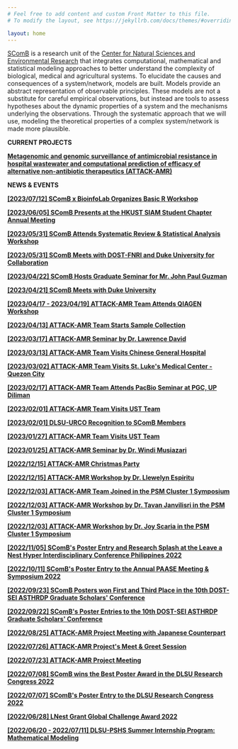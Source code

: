 ```yaml
---
# Feel free to add content and custom Front Matter to this file.
# To modify the layout, see https://jekyllrb.com/docs/themes/#overriding-theme-defaults

layout: home
---
```

[SComB](https://dlsu-scomb.github.io/) is a research unit of the [Center for Natural Sciences and Environmental Research](https://www.dlsu.edu.ph/research/research-centers/censer/?fbclid=IwAR2_ZT71u1OxhE9xfvIapV30DncFlfFUkhDu-uuX2Et4S7VO6peHvcDnyU8) that integrates computational, mathematical and statistical modeling approaches to better understand the complexity of biological, medical and agricultural systems. To elucidate the causes and consequences of a system/network, models are built. Models provide an abstract representation of observable principles. These models are not a substitute for careful empirical observations, but instead are tools to assess hypotheses about the dynamic properties of a system and the mechanisms underlying the observations. Through the systematic approach that we will use, modeling the theoretical properties of a complex system/network is made more plausible.

**CURRENT PROJECTS**

[**Metagenomic and genomic surveillance of antimicrobial resistance in hospital wastewater and computational prediction of efficacy of alternative non-antibiotic therapeutics (ATTACK-AMR)**](/projects/#attack_amr)

**NEWS & EVENTS**

[**[2023/07/12] SComB x BioinfoLab Organizes Basic R Workshop**](/events/#workshop20230712)

[**[2023/06/05] SComB Presents at the HKUST SIAM Student Chapter Annual Meeting**](/events/#hkust20230605)

[**[2023/05/31] SComB Attends Systematic Review & Statistical Analysis Workshop**](/events/#talk20230531)

[**[2023/05/31] SComB Meets with DOST-FNRI and Duke University for Collaboration**](/events/#fnri20230531)

[**[2023/04/22] SComB Hosts Graduate Seminar for Mr. John Paul Guzman**](/events/#seminar20230422)

[**[2023/04/21] SComB Meets with Duke University**](/events/#david20230421)

[**[2023/04/17 - 2023/04/19] ATTACK-AMR Team Attends QIAGEN Workshop**](/events/#workshop20230417)

[**[2023/04/13] ATTACK-AMR Team Starts Sample Collection**](/events/#sample20230413)

[**[2023/03/17] ATTACK-AMR Seminar by Dr. Lawrence David**](/events/#seminar20230317)

[**[2023/03/13] ATTACK-AMR Team Visits Chinese General Hospital**](/events/#cgh_20230313)

[**[2023/03/02] ATTACK-AMR Team Visits St. Luke's Medical Center - Quezon City**](/events/#slmc_20230302)

[**[2023/02/17] ATTACK-AMR Team Attends PacBio Seminar at PGC, UP Diliman**](/events/#pgc_20230217)

[**[2023/02/01] ATTACK-AMR Team Visits UST Team**](/events/#ust_visit20230201)

[**[2023/02/01] DLSU-URCO Recognition to SComB Members**](/events/#urco_recog_2023)

[**[2023/01/27] ATTACK-AMR Team Visits UST Team**](/events/#ust_visit20230127)

[**[2023/01/25] ATTACK-AMR Seminar by Dr. Windi Musiazari**](/events/#seminar20230125)

[**[2022/12/15] ATTACK-AMR Christmas Party**](/events/#xmas2022)

[**[2022/12/15] ATTACK-AMR Workshop by Dr. Llewelyn Espiritu**](/events/#workshop20221215)

[**[2022/12/03] ATTACK-AMR Team Joined in the PSM Cluster 1 Symposium**](/events/#psm)

[**[2022/12/03] ATTACK-AMR Workshop by Dr. Tavan Janvilisri in the PSM Cluster 1 Symposium**](/events/#psm_tavan)

[**[2022/12/03] ATTACK-AMR Workshop by Dr. Joy Scaria in the PSM Cluster 1 Symposium**](/events/#psm_joy)

[**[2022/11/05] SComB's Poster Entry and Research Splash at the Leave a Nest Hyper Interdisciplinary Conference Philippines 2022**](/events/#lnest_hicph2022)

[**[2022/10/11] SComB's Poster Entry to the Annual PAASE Meeting & Symposium 2022**](/events/#apams2022)

[**[2022/09/23] SComB Posters won First and Third Place in the 10th DOST-SEI ASTHRDP Graduate Scholars' Conference**](/events/#dost2)

[**[2022/09/22] SComB's Poster Entries to the 10th DOST-SEI ASTHRDP Graduate Scholars' Conference**](/events/#dost1)

[**[2022/08/25] ATTACK-AMR Project Meeting with Japanese Counterpart**](/events/#meeting2)

[**[2022/07/26] ATTACK-AMR Project's Meet & Greet Session**](/events/#meet_and_greet)

[**[2022/07/23] ATTACK-AMR Project Meeting**](/events/#meeting1)

[**[2022/07/08] SComB wins the Best Poster Award in the DLSU Research Congress 2022**](/events/#best_poster_dlsu_rescon_2022)

[**[2022/07/07] SComB's Poster Entry to the DLSU Research Congress 2022**](/events/#dlsu_rescon_2022)

[**[2022/06/28] LNest Grant Global Challenge Award 2022**](/events/#lnest_grant)

[**[2022/06/20 - 2022/07/11] DLSU-PSHS Summer Internship Program: Mathematical Modeling**](/events/#pshs_2022)
